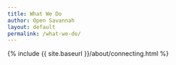 ```yaml
---
title: What We Do
author: Open Savannah
layout: default
permalink: /what-we-do/
---
```


{% include {{ site.baseurl }}/about/connecting.html %}
